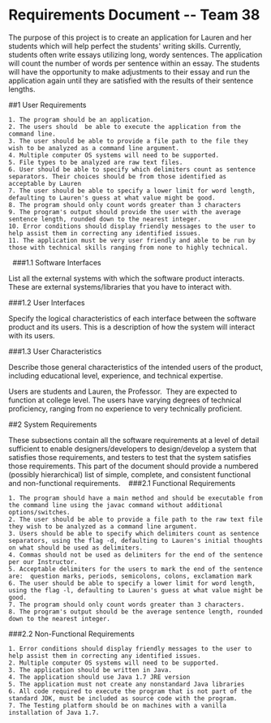 # **Requirements Document -- Team 38**

The purpose of this project is to create an application for Lauren and her students which will help perfect the students' writing skills.  Currently, students often write essays utilizing long, wordy sentences.  The application will count the number of words per sentence within an essay.  The students will have the opportunity to make adjustments to their essay and run the application again until they are satisfied with the results of their sentence lengths.

##1 User Requirements

	1. The program should be an application.
	2. The users should  be able to execute the application from the command line.
	3. The user should be able to provide a file path to the file they wish to be analyzed as a command line argument.
	4. Multiple computer OS systems will need to be supported.
	5. File types to be analyzed are raw text files.
	6. User should be able to specify which delimiters count as sentence separators. Their choices should be from those identified as acceptable by Lauren
	7. The user should be able to specify a lower limit for word length, defaulting to Lauren's guess at what value might be good.
	8. The program should only count words greater than 3 characters
	9. The program's output should provide the user with the average sentence length, rounded down to the nearest integer.
	10. Error conditions should display friendly messages to the user to help assist them in correcting any identified issues.
	11. The application must be very user friendly and able to be run by those with technical skills ranging from none to highly technical.
 
###1.1 Software Interfaces

List all the external systems with which the software product interacts. These are external systems/libraries that you have to interact with.

###1.2 User Interfaces

Specify the logical characteristics of each interface between the software product and its users. This is a description of how the system will interact with its users.

###1.3 User Characteristics

Describe those general characteristics of the intended users of the product, including educational level, experience, and technical expertise.

Users are students and Lauren, the Professor.  They are expected to function at college level. The users have varying degrees of technical proficiency, ranging from no experience to very technically proficient.

##2 System Requirements

These subsections contain all the software requirements at a level of detail sufficient to enable designers/developers to design/develop a system that satisfies those requirements, and testers to test that the system satisfies those requirements. This part of the document should provide a numbered (possibly hierarchical) list of simple, complete, and consistent functional and non-functional requirements. 
 
###2.1 Functional Requirements

	1. The program should have a main method and should be executable from the command line using the javac command without additional options/switches.
	2. The user should be able to provide a file path to the raw text file they wish to be analyzed as a command line argument.
	3. Users should be able to specify which delimiters count as sentence separators, using the flag -d, defaulting to Lauren's initial thoughts on what should be used as delimiters.
	4. Commas should not be used as delimiters for the end of the sentence per our Instructor.
	5. Acceptable delimiters for the users to mark the end of the sentence are:  question marks, periods, semicolons, colons, exclamation mark
	6. The user should be able to specify a lower limit for word length, using the flag -l, defaulting to Lauren's guess at what value might be good.
	7. The program should only count words greater than 3 characters.
	8. The program's output should be the average sentence length, rounded down to the nearest integer.


###2.2 Non-Functional Requirements

	1. Error conditions should display friendly messages to the user to help assist them in correcting any identified issues.
	2. Multiple computer OS systems will need to be supported.
	3. The application should be written in Java.
	4. The application should use Java 1.7 JRE version
	5. The application must not create any nonstandard Java libraries
	6. All code required to execute the program that is not part of the standard JDK, must be included as source code with the program.
	7. The Testing platform should be on machines with a vanilla installation of Java 1.7.


